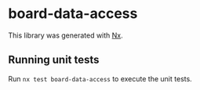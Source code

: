 # board-data-access

This library was generated with [Nx](https://nx.dev).

## Running unit tests

Run `nx test board-data-access` to execute the unit tests.
